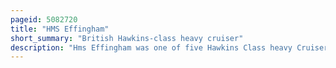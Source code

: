 ```yaml
---
pageid: 5082720
title: "HMS Effingham"
short_summary: "British Hawkins-class heavy cruiser"
description: "Hms Effingham was one of five Hawkins Class heavy Cruisers built for the royal Navy during the first World War. She was not finished during the War and Construction continued very slowly after the End of the War in 1918. Completed in 1925, the Ship was assigned to the East Indies Station, sometimes serving as a Flagship. She returned Home in 1932 and was assigned as a Mainstay of the Reserve Fleet for the next four Years. In 1937 Effingham was rearmed and modernized and then resumed her previous Role."
---
```

